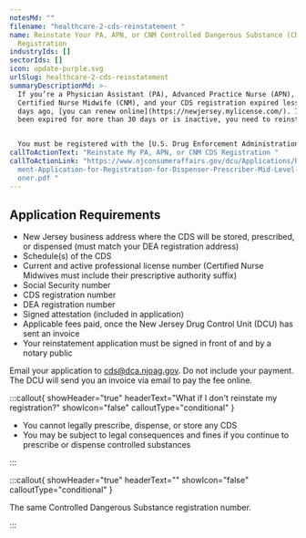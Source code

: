 ```yaml
---
notesMd: ""
filename: "healthcare-2-cds-reinstatement "
name: Reinstate Your PA, APN, or CNM Controlled Dangerous Substance (CDS)
  Registration
industryIds: []
sectorIds: []
icon: update-purple.svg
urlSlug: healthcare-2-cds-reinstatement
summaryDescriptionMd: >-
  If you’re a Physician Assistant (PA), Advanced Practice Nurse (APN), or
  Certified Nurse Midwife (CNM), and your CDS registration expired less than 30
  days ago, [you can renew online](https://newjersey.mylicense.com/). If it has
  been expired for more than 30 days or is inactive, you need to reinstate it. 


  You must be registered with the [U.S. Drug Enforcement Administration (DEA)](https://www.deadiversion.usdoj.gov/online_forms_apps.html) before applying for your CDS reinstatement.
callToActionText: "Reinstate My PA, APN, or CNM CDS Registration "
callToActionLink: "https://www.njconsumeraffairs.gov/dcu/Applications/Reinstate\
  ment-Application-for-Registration-for-Dispenser-Prescriber-Mid-Level-Practiti\
  oner.pdf "
---
```

## Application Requirements

* New Jersey business address where the CDS will be stored, prescribed, or dispensed (must match your DEA registration address)
* Schedule(s) of the CDS
* Current and active professional license number (Certified Nurse Midwives must include their prescriptive authority suffix)
* Social Security number
* CDS registration number
* DEA registration number
* Signed attestation (included in application)
* Applicable fees paid, once the New Jersey Drug Control Unit (DCU) has sent an invoice
* Your reinstatement application must be signed in front of and by a notary public

Email your application to cds@dca.njoag.gov. Do not include your payment. The DCU will send you an invoice via email to pay the fee online.

:::callout{ showHeader="true" headerText="What if I don't reinstate my registration?" showIcon="false" calloutType="conditional" }

* You cannot legally prescribe, dispense, or store any CDS
* You may be subject to legal consequences and fines if you continue to prescribe or dispense controlled substances

:::

:::callout{ showHeader="true" headerText="" showIcon="false" calloutType="conditional" }

The same Controlled Dangerous Substance registration number.

:::